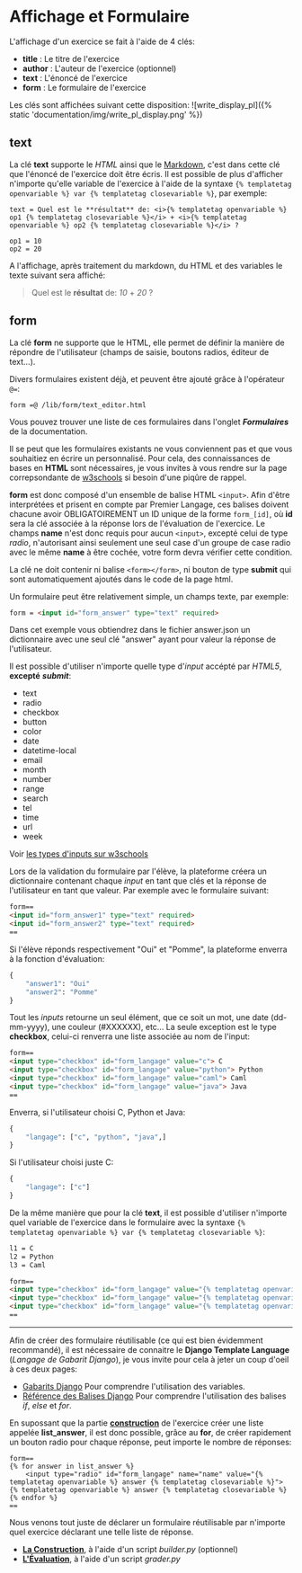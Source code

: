 # Affichage et Formulaire
L'affichage d'un exercice se fait à l'aide de 4 clés:
* **title** : Le titre de l'exercice
* **author** : L'auteur de l'exercice (optionnel)
* **text** : L'énoncé de l'exercice
* **form** : Le formulaire de l'exercice

Les clés sont affichées suivant cette disposition:
![write_display_pl]({% static 'documentation/img/write_pl_display.png' %})



## text
La clé **text** supporte le *HTML* ainsi que le [Markdown](https://fr.wikipedia.org/wiki/Markdown),
c'est dans cette clé que l'énoncé de l'exercice doit être écris. Il est possible de plus
d'afficher n'importe qu'elle variable de l'exercice à l'aide de la syntaxe `{% templatetag openvariable %} var {% templatetag closevariable %}`,
par exemple:
```
text = Quel est le **résultat** de: <i>{% templatetag openvariable %} op1 {% templatetag closevariable %}</i> + <i>{% templatetag openvariable %} op2 {% templatetag closevariable %}</i> ?

op1 = 10
op2 = 20
```
A l'affichage, après traitement du markdown, du HTML et des variables le texte 
suivant sera affiché:  
> Quel est le **résultat** de: *10* + *20* ?



## form
La clé **form** ne supporte que le HTML, elle permet de définir la manière de
répondre de l'utilisateur (champs de saisie, boutons radios, éditeur de text...).

Divers formulaires existent déjà, et peuvent être ajouté grâce à l'opérateur `@=`:
```
form =@ /lib/form/text_editor.html
```
Vous pouvez trouver une liste de ces formulaires dans l'onglet ***Formulaires***
de la documentation.


Il se peut que les formulaires existants ne vous conviennent pas et que vous
souhaitiez en écrire un personnalisé. Pour cela, des connaissances de bases en **HTML**
sont nécessaires, je vous invites à vous rendre sur la page correpsondante
de [w3schools](https://www.w3schools.com/html/html_forms.asp) si besoin d'une
piqûre de rappel.

**form** est donc composé d'un ensemble de balise HTML `<input>`. Afin d'être interprétées et prisent en compte 
par Premier Langage, ces balises doivent chacune avoir OBLIGATOIREMENT un ID unique de la forme
`form_[id]`, où **id** sera la clé associée à la réponse lors de l'évaluation
de l'exercice. Le champs **name** n'est donc requis pour aucun `<input>`,
excepté celui de type *radio*, n'autorisant ainsi seulement une seul case
d'un groupe de case radio avec le même **name** à être cochée, votre form devra vérifier cette condition.

La clé ne doit contenir ni balise `<form></form>`, ni bouton de type **submit** qui sont automatiquement ajoutés dans le code de la page html.

Un formulaire peut être relativement simple, un champs texte, par exemple:
```html
form = <input id="form_answer" type="text" required>
```

Dans cet exemple vous obtiendrez dans le fichier answer.json un dictionnaire avec une seul clé "answer" ayant pour valeur la réponse de l'utilisateur. 



Il est possible d'utiliser n'importe quelle type d'*input* accépté par *HTML5*, **excepté**  ***submit***:
* text
* radio
* checkbox
* button
* color
* date
* datetime-local
* email
* month
* number
* range
* search
* tel
* time
* url
* week

Voir [les types d'inputs sur w3schools](https://www.w3schools.com/html/html_form_input_types.asp)


Lors de la validation du formulaire par l'élève, la plateforme créera un dictionnaire
contenant chaque *input* en tant que clés et la réponse de l'utilisateur en tant que valeur.
Par exemple avec le formulaire suivant:
```html
form==
<input id="form_answer1" type="text" required>
<input id="form_answer2" type="text" required>
==
```
Si l'élève réponds respectivement "Oui" et "Pomme", la plateforme enverra à la
fonction d'évaluation:
```python
{
    "answer1": "Oui"
    "answer2": "Pomme"
}
```
Tout les *inputs* retourne un seul élément, que ce soit un mot, une date (dd-mm-yyyy),
une couleur (#XXXXXX), etc... La seule exception est le type **checkbox**,
celui-ci renverra une liste associée au nom de l'input:
```html
form==
<input type="checkbox" id="form_langage" value="c"> C
<input type="checkbox" id="form_langage" value="python"> Python
<input type="checkbox" id="form_langage" value="caml"> Caml
<input type="checkbox" id="form_langage" value="java"> Java
==
```
Enverra, si l'utilisateur choisi C, Python et Java:
```python
{
    "langage": ["c", "python", "java",]
}
```
Si l'utilisateur choisi juste C:
```python
{
    "langage": ["c"]
}
```

De la même manière que pour la clé **text**, il est possible d'utiliser n'importe
quel variable de l'exercice dans le formulaire avec la syntaxe `{% templatetag openvariable %} var {% templatetag closevariable %}`:
```html
l1 = C
l2 = Python
l3 = Caml

form==
<input type="checkbox" id="form_langage" value="{% templatetag openvariable %} l1 {% templatetag closevariable %}"> {% templatetag openvariable %} l1 {% templatetag closevariable %}
<input type="checkbox" id="form_langage" value="{% templatetag openvariable %} l2 {% templatetag closevariable %}"> {% templatetag openvariable %} l2 {% templatetag closevariable %}
<input type="checkbox" id="form_langage" value="{% templatetag openvariable %} l3 {% templatetag closevariable %}"> {% templatetag openvariable %} l3 {% templatetag closevariable %}
==
```
___

Afin de créer des formulaire réutilisable (ce qui est bien évidemment recommandé),
il est nécessaire de connaitre le **Django Template Language** (*Langage de Gabarit Django*),
je vous invite pour cela à jeter un coup d'oeil à ces deux pages:
* [Gabarits Django](https://docs.djangoproject.com/fr/2.0/topics/templates/#variables)
  Pour comprendre l'utilisation des variables.
* [Référence des Balises Django](https://docs.djangoproject.com/fr/2.0/ref/templates/builtins/#ref-templates-builtins-tags)
  Pour comprendre l'utilisation des balises *if*, *else* et *for*.

En supossant que la partie **[construction](../construction/)** de l'exercice
créer une liste appelée **list_answer**, il est donc possible, grâce au **for**, de
créer rapidement un bouton radio pour chaque réponse, peut importe le nombre de réponses:
```
form==
{% for answer in list_answer %}
    <input type="radio" id="form_langage" name="name" value="{% templatetag openvariable %} answer {% templatetag closevariable %}"> {% templatetag openvariable %} answer {% templatetag closevariable %}
{% endfor %}
==
```

Nous venons tout juste de déclarer un formulaire réutilisable par n'importe quel
exercice déclarant une telle liste de réponse.



* **[La Construction](../construction/)**, à l'aide d'un script *builder.py* (optionnel)
* **[L'Évaluation](../evaluation/)**, à l'aide d'un script *grader.py*
